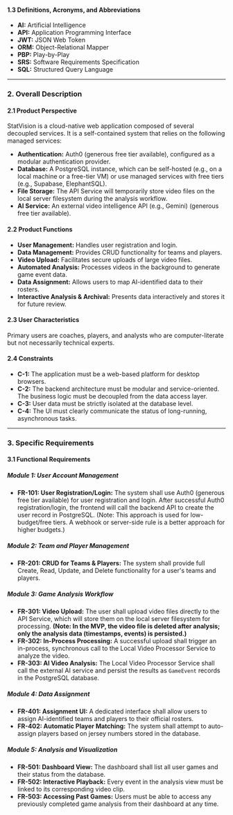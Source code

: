 #### 1.3 Definitions, Acronyms, and Abbreviations
*   **AI:** Artificial Intelligence
*   **API:** Application Programming Interface
*   **JWT:** JSON Web Token
*   **ORM:** Object-Relational Mapper
*   **PBP:** Play-by-Play
*   **SRS:** Software Requirements Specification
*   **SQL:** Structured Query Language

---

### 2. Overall Description

#### 2.1 Product Perspective
StatVision is a cloud-native web application composed of several decoupled services. It is a self-contained system that relies on the following managed services:
*   **Authentication:** Auth0 (generous free tier available), configured as a modular authentication provider.
*   **Database:** A PostgreSQL instance, which can be self-hosted (e.g., on a local machine or a free-tier VM) or use managed services with free tiers (e.g., Supabase, ElephantSQL).
*   **File Storage:** The API Service will temporarily store video files on the local server filesystem during the analysis workflow.
*   **AI Service:** An external video intelligence API (e.g., Gemini) (generous free tier available).

#### 2.2 Product Functions
*   **User Management:** Handles user registration and login.
*   **Data Management:** Provides CRUD functionality for teams and players.
*   **Video Upload:** Facilitates secure uploads of large video files.
*   **Automated Analysis:** Processes videos in the background to generate game event data.
*   **Data Assignment:** Allows users to map AI-identified data to their rosters.
*   **Interactive Analysis & Archival:** Presents data interactively and stores it for future review.

#### 2.3 User Characteristics
Primary users are coaches, players, and analysts who are computer-literate but not necessarily technical experts.

#### 2.4 Constraints
*   **C-1:** The application must be a web-based platform for desktop browsers.
*   **C-2:** The backend architecture must be modular and service-oriented. The business logic must be decoupled from the data access layer.
*   **C-3:** User data must be strictly isolated at the database level.
*   **C-4:** The UI must clearly communicate the status of long-running, asynchronous tasks.

---

### 3. Specific Requirements

#### 3.1 Functional Requirements

##### Module 1: User Account Management
*   **FR-101: User Registration/Login:** The system shall use Auth0 (generous free tier available) for user registration and login. After successful Auth0 registration/login, the frontend will call the backend API to create the user record in PostgreSQL. (Note: This approach is used for low-budget/free tiers. A webhook or server-side rule is a better approach for higher budgets.)

##### Module 2: Team and Player Management
*   **FR-201: CRUD for Teams & Players:** The system shall provide full Create, Read, Update, and Delete functionality for a user's teams and players.

##### Module 3: Game Analysis Workflow
*   **FR-301: Video Upload:** The user shall upload video files directly to the API Service, which will store them on the local server filesystem for processing. **(Note: In the MVP, the video file is deleted after analysis; only the analysis data (timestamps, events) is persisted.)**
*   **FR-302: In-Process Processing:** A successful upload shall trigger an in-process, synchronous call to the Local Video Processor Service to analyze the video.
*   **FR-303: AI Video Analysis:** The Local Video Processor Service shall call the external AI service and persist the results as `GameEvent` records in the PostgreSQL database.

##### Module 4: Data Assignment
*   **FR-401: Assignment UI:** A dedicated interface shall allow users to assign AI-identified teams and players to their official rosters.
*   **FR-402: Automatic Player Matching:** The system shall attempt to auto-assign players based on jersey numbers stored in the database.

##### Module 5: Analysis and Visualization
*   **FR-501: Dashboard View:** The dashboard shall list all user games and their status from the database.
*   **FR-502: Interactive Playback:** Every event in the analysis view must be linked to its corresponding video clip.
*   **FR-503: Accessing Past Games:** Users must be able to access any previously completed game analysis from their dashboard at any time.